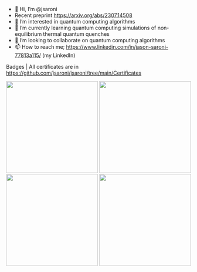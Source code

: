 - 👋 Hi, I’m @jsaroni
- Recent preprint https://arxiv.org/abs/2307.14508
- 👀 I’m interested in quantum computing algorithms
- 🌱 I’m currently learning quantum computing simulations of non-equilibrium thermal quantum quenches 
- 💞️ I’m looking to collaborate on quantum computing algorithms
- 📫 How to reach me; https://www.linkedin.com/in/jason-saroni-77813a115/ (my LinkedIn)

<!---
jsaroni/jsaroni is a ✨ special ✨ repository because its `README.md` (this file) appears on your GitHub profile.
You can click the Preview link to take a look at your changes.
--->


Badges | All certificates are in https://github.com/jsaroni/jsaroni/tree/main/Certificates

<img src="https://github.com/jsaroni/jsaroni/assets/77505813/9db8a69c-1d82-43ea-9d05-3aa4c42f29e9" width="250" height="250">
<img src="https://github.com/jsaroni/jsaroni/assets/77505813/b9fa77d4-34b9-4060-9521-9442ae837d36" width="250" height="250">
<img src="https://github.com/jsaroni/jsaroni/assets/77505813/3ff045f5-ad88-4c71-b389-f7a1e2597a90" width="250" height="250">
<img src="https://github.com/jsaroni/jsaroni/assets/77505813/218c9f3c-4aa5-4498-94d8-0e272e0efdf6" width="250" height="250">
